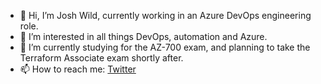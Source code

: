 - 👋 Hi, I’m Josh Wild, currently working in an Azure DevOps engineering role.
- 👀 I’m interested in all things DevOps, automation and Azure.
- 🌱 I’m currently studying for the AZ-700 exam, and planning to take the Terraform Associate exam shortly after.
- 📫 How to reach me: [Twitter](twitter.com/JoshWild18)

